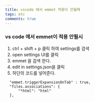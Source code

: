 ```yaml
---
title: vscode 에서 emmet 적용이 안될때
tags: etc
comments: true
---
```


### vs code 에서 emmet이 적용 안될시 ###

1. ctrl + shift + p 클릭 하여 settings를 검색    
2. open settings UI를 클릭    
3. emmet 을 검색 한다.    
4. edit in settings.json을  클릭   
5. 하단의 코드를 넣어준다.   

```
  "emmet.triggerExpansionOnTab" : true,
  "files.associations": {
      "*html": "html"
  },
```
